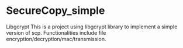 # SecureCopy_simple
Libgcrypt
This is a project using libgcrypt library to implement a simple version of scp. Functionalities include file encryption/decryption/mac/transmission.
